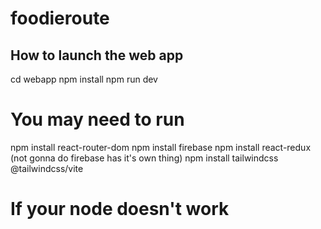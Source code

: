 # foodieroute




## How to launch the web app

  cd webapp
  npm install
  npm run dev

# You may need to run 
npm install react-router-dom
npm install firebase
npm install react-redux (not gonna do firebase has it's own thing)
npm install tailwindcss @tailwindcss/vite


# If your node doesn't work


